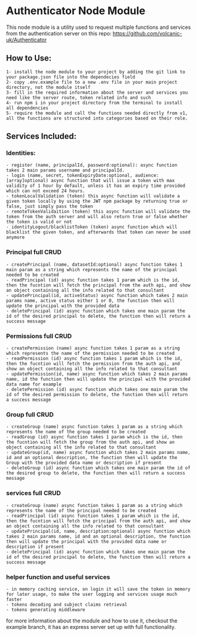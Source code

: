 # Authenticator Node Module

This node module is a utility used to request multiple functions and services from the authentication server on this repo: https://github.com/volcanic-uk/Authenticator

## How to Use:
    1- install the node module to your project by adding the git link to your package.json file into the dependecies field
    2- copy .env.example file to a new .env file in your main project directory, not the module itself
    3- fill in the required information about the server and services you need like the server route, token related info and such
    4- run npm i in your project directory from the terminal to install all dependencies 
    5- require the module and call the functions needed directly from v1, all the functions are structured into categories based on their role.

## Services Included:

  ### Identities:

    - register (name, principalId, password:optional): async function takes 2 main params username and principalId.
    - login (name, secret, tokenExpiryDate:optional, audience:[array]optional) async function that will issue a token with max validity of 1 hour by default, unless it has an expiry time provided which can not exceed 24 hours.
    - tokenLocalValidation (token) this async function will validate a given token locally by using the JWT npm package by returning true or false, just simply pass the token
    - remoteTokenValidaition (token) this async function will validate the token from the auth server and will also return true or false whether the token is valid or not
    - identityLogout/blacklistToken (token) async function which will blacklist the given token, and afterwards that token can never be used anymore

  ### Principal full CRUD

    - createPrincipal (name, datasetId:optional) async function takes 1 main param as a string which represents the name of the principal needed to be created
    - readPrincipal (id) async function takes 1 param which is the id, then the fucntion will fetch the principal from the auth api, and show an object containing all the info related to that consultant
    - updatePrincipal(id, activeStatus) async function which takes 2 main params name, active status either 1 or 0, the function then will update the principal with the provided data 
    - deletePrincipal (id) async function which takes one main param the id of the desired principal to delete, the function then will return a success message 

  ### Permissions full CRUD

    - createPermission (name) async function takes 1 param as a string which represents the name of the permission needed to be created
    - readPermission (id) async function takes 1 param which is the id, then the fucntion will fetch the permission from the auth api, and show an object containing all the info related to that consultant
    - updatePermission(id, name) async function which takes 2 main params name, id the function then will update the principal with the provided data name for example
    - deletePermission (id) async function which takes one main param the id of the desired permission to delete, the function then will return a success message 

  ### Group full CRUD

    - createGroup (name) async function takes 1 param as a string which represents the name of the group needed to be created
    - readGroup (id) async function takes 1 param which is the id, then the fucntion will fetch the group from the auth api, and show an object containing all the info related to that consultant
    - updateGroup(id, name) async function which takes 2 main params name, id and an optional description, the function then will update the Group with the provided data name or description if present
    - deleteGroup (id) async function which takes one main param the id of the desired group to delete, the function then will return a success message 

  ### services full CRUD

    - createGroup (name) async function takes 1 param as a string which represents the name of the principal needed to be created
    - readPrincipal (id) async function takes 1 param which is the id, then the fucntion will fetch the principal from the auth api, and show an object containing all the info related to that consultant
    - updatePrincipal(id, name, description:optional) async function which takes 2 main params name, id and an optional description, the function then will update the principal with the provided data name or description if present
    - deletePrincipal (id) async function which takes one main param the id of the desired principal to delete, the function then will return a success message 

  ### helper function and useful services

    - in memory caching service, on login it will save the token in memory for later usage, to make the user logging and services usage much faster
    - tokens decoding and subject claims retrieval 
    - tokens generating middleware


for more information about the module and how to use it, checkout the example branch, it has an express server set up with full functionality.